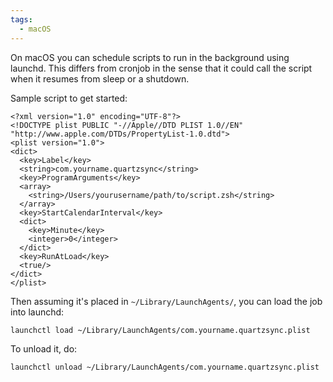```yaml
---
tags:
  - macOS
---
```

On macOS you can schedule scripts to run in the background using launchd. This differs from cronjob in the sense that it could call the script when it resumes from sleep or a shutdown.

Sample script to get started:

```
<?xml version="1.0" encoding="UTF-8"?>
<!DOCTYPE plist PUBLIC "-//Apple//DTD PLIST 1.0//EN" "http://www.apple.com/DTDs/PropertyList-1.0.dtd">
<plist version="1.0">
<dict>
  <key>Label</key>
  <string>com.yourname.quartzsync</string>
  <key>ProgramArguments</key>
  <array>
    <string>/Users/yourusername/path/to/script.zsh</string>
  </array>
  <key>StartCalendarInterval</key>
  <dict>
    <key>Minute</key>
    <integer>0</integer>
  </dict>
  <key>RunAtLoad</key>
  <true/>
</dict>
</plist>

```

Then assuming it's placed in `~/Library/LaunchAgents/`, you can load the job into launchd:

```
launchctl load ~/Library/LaunchAgents/com.yourname.quartzsync.plist
```

To unload it, do:

```
launchctl unload ~/Library/LaunchAgents/com.yourname.quartzsync.plist
```